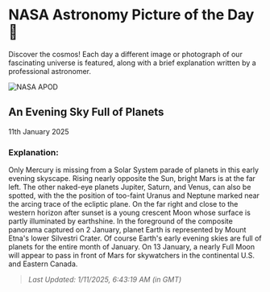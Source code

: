 
  # NASA Astronomy Picture of the Day 🌌

  Discover the cosmos! Each day a different image or photograph of our fascinating universe is featured, along with a brief explanation written by a professional astronomer.

![NASA APOD](https://apod.nasa.gov/apod/image/2501/PlanetsMoonSilvestriCraterCaptionLD.jpg)

## An Evening Sky Full of Planets

11th January 2025

### Explanation: 

Only Mercury is missing from a Solar System parade of planets in this early evening skyscape. Rising nearly opposite the Sun, bright Mars is at the far left. The other naked-eye planets Jupiter, Saturn, and Venus, can also be spotted, with the the position of too-faint Uranus and Neptune marked near the arcing trace of the ecliptic plane. On the far right and close to the western horizon after sunset is a young crescent Moon whose surface is partly illuminated by earthshine.  In the foreground of the composite panorama captured on 2 January, planet Earth is represented by Mount Etna's lower Silvestri Crater. Of course Earth's early evening skies are full of planets for the entire month of January. On 13 January, a nearly Full Moon will appear to pass in front of Mars for skywatchers in the continental U.S. and Eastern Canada.

> _Last Updated: 1/11/2025, 6:43:19 AM (in GMT)_
